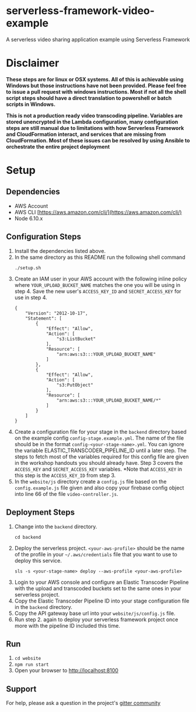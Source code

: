# serverless-framework-video-example
A serverless video sharing application example using Serverless Framework

# Disclaimer
**These steps are for linux or OSX systems. All of this is achievable using Windows but those instructions have not been provided. Please feel free to issue a pull request with windows instructions. Most if not all the shell script steps should have a direct translation to powershell or batch scripts in Windows.**

**This is not a production ready video transcoding pipeline. Variables are stored unencrypted in the Lambda configuration, many configuration steps are still manual due to limitations with how Serverless Framework and CloudFormation interact, and services that are missing from CloudFormation. Most of these issues can be resolved by using Ansible to orchestrate the entire project deployment**

# Setup
## Dependencies
* AWS Account
* AWS CLI [https://aws.amazon.com/cli/](https://aws.amazon.com/cli/)
* Node 6.10.x

## Configuration Steps
1. Install the dependencies listed above.
2. In the same directory as this README run the following shell command
    ```
    ./setup.sh
    ```
3. Create an IAM user in your AWS account with the following inline policy where `YOUR_UPLOAD_BUCKET_NAME` matches the one you will be using in step 4. Save the new user's `ACCESS_KEY_ID` and `SECRET_ACCESS_KEY` for use in step 4.
    ```
    {
        "Version": "2012-10-17",
        "Statement": [
            {
                "Effect": "Allow",
                "Action": [
                    "s3:ListBucket"
                ],
                "Resource": [
                    "arn:aws:s3:::YOUR_UPLOAD_BUCKET_NAME"
                ]
            },
            {
                "Effect": "Allow",
                "Action": [
                    "s3:PutObject"
                ],
                "Resource": [
                    "arn:aws:s3:::YOUR_UPLOAD_BUCKET_NAME/*"
                ]
            }
        ]
    }
    ```
4. Create a configuration file for your stage in the `backend` directory based on the example config `config-stage.example.yml`. The name of the file should be in the format `config-<your-stage-name>.yml`. You can ignore the variable ELASTIC_TRANSCODER_PIPELINE_ID until a later step. The steps to fetch most of the variables required for this config file are given in the workshop handouts you should already have. Step 3 covers the `ACCESS_KEY` and `SECRET_ACCESS_KEY` variables. *Note that `ACCESS_KEY` in this step is the `ACCESS_KEY_ID` from step 3.
5. In the `website/js` directory create a `config.js` file based on the `config.example.js` file given and also copy your firebase config object into line 66 of the file `video-controller.js`.

## Deployment Steps
1. Change into the `backend` directory.
    ```
    cd backend
    ```
2. Deploy the serverless project. `<your-aws-profile>` should be the name of the profile in your `~/.aws/credentials` file that you want to use to deploy this service.
    ```
    sls -s <your-stage-name> deploy --aws-profile <your-aws-profile>
    ```
3. Login to your AWS console and configure an Elastic Transcoder Pipeline with the upload and transcoded buckets set to the same ones in your serverless project.
4. Copy the Elastic Transcoder Pipeline ID into your stage configuration file in the `backend` directory.
5. Copy the API gateway base url into your `website/js/config.js` file.
6. Run step 2. again to deploy your serverless framework project once more with the pipeline ID included this time.

## Run
1. `cd website`
2. `npm run start`
3. Open your browser to [http://localhost:8100](http://localhost:8100)

## Support
For help, please ask a question in the project's [gitter community](https://gitter.im/ACloudGuru/serverless-framework-video-example)